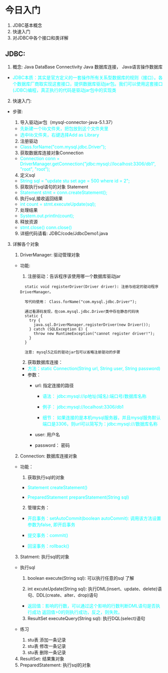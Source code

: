 # 今日入门
  1. JDBC基本概念
  2. 快速入门
  3. 对JDBC中各个接口和类详解

## JDBC:
1. 概念: Java DataBase Connectivity Java 数据库连接， Java语言操作数据库
  * <font color=#00ffff>JDBC本质：其实是官方定义的一套操作所有关系型数据库的规则（接口）。各个数据库厂商取实现这套接口，提供数据库驱动jar包。我们可以使用这套接口(JDBC)编程，真正执行的代码是驱动jar包中的实现类</font>

2. 快速入门:
  * 步骤:
    1. 导入驱动jar包（mysql-connector-java-5.1.37）
      * <font color=#00ffff>先新建一个lib文件夹，把包放到这个文件夹里</font>
      * <font color=#00ffff>选中lib文件夹，右键选择Add as Library</font>
    
    2. 注册驱动
      * <font color=#00ffff>Class.forName("com.mysql.jdbc.Driver");</font>

    3. 获取数据库连接对象Connection
      * <font color=#00ffff> Connection conn = DriverManager.getConnection("jdbc:mysql://localhost:3306/db1", "root", "root");</font>
    
    4. 定义sql
      * <font color=#00ffff>String sql = "update stu set age = 500 where id = 2";</font>
    
    5. 获取执行sql语句的对象 Statement
      * <font color=#00ffff>Statement stmt = conn.createStatement();</font>
    
    6. 执行sql,接收返回结果
      * <font color=#00ffff>int count = stmt.executeUpdate(sql);</font>
    
    7. 处理结果
      * <font color=#00ffff>System.out.println(count);</font>
    
    8. 释放资源
      * <font color=#00ffff>stmt.close()  conn.close()</font>

    9. 详细代码请看: JDBC/code/JdbcDemo1.java

3. 详解各个对象
   1. DriverManager: 驱动管理对象
    * 功能:
      1. 注册驱动：告诉程序该使用哪一个数据库驱动jar
        ```
          static void registerDriver(Driver driver): 注册与给定的驱动程序 DriverManager。

          写代码使用： Class.forName("com.mysql.jdbc.Driver");

          通过看源码发现，在com.mysql.jdbc.Driver类中存在静态代码块
          static {
            try {
              java.sql.DriverManager.registerDriver(new Driver());
            } catch (SQLException E) {
              throw new RuntimeException("cannot register driver!");
            }
          }

          注意: mysql5之后的驱动jar包可以省略注册驱动的步骤
        ```

      2. 获取数据库连接：
        * <font color=#00ffff>方法：static Connection(String url, String user, String password)</font>
        * 参数：
          * url: 指定连接的路径
            * <font color=#00ffff>语法： jdbc:mysql://ip地址(域名):端口号/数据库名称</font>

            * <font color=#00ffff>例子： jdbc:mysql://localhost:3306/db1</font>
  
            * <font color=#00ffff>细节： 如果连接的是本机mysql服务器，并且mysql服务默认端口是3306，则url可以简写为：jdbc:mysql:///数据库名称</font>
  
          * user: 用户名
  
          * password： 密码

   2. Connection: 数据库连接对象
    * 功能：
      1. 获取执行sql的对象
        * <font color=#00ffff>Statement createStatement()</font>

        * <font color=#00ffff>PreparedStatement prepareStatement(String sql)</font>

      2. 管理实务：
        * <font color=#00ffff>开启事务：setAutoCommit(boolean autoCommit): 调用该方法设置参数为false, 即开启事务</font>

        * <font color=#00ffff>提交事务：commit()</font>

        * <font color=#00ffff>回滚事务：rollback()</font>
   
   3. Statment: 执行sql的对象
    * 执行sql
      1. boolean execute(String sql): 可以执行任意的sql 了解
   
      2. int excuteUpdate(String sql): 执行DML(insert、update、delete)语句、DDL(create、alter、drop)语句
        * <font color=#00ffff>返回值：影响的行数，可以通过这个影响的行数判断DML语句是否执行成功 返回值>0的则执行成功，反之，则失败。</font>

      3. ResultSet executeQuery(String sql): 执行DQL(select)语句

    * 练习
      1. stu表 添加一条记录
      2. stu表 修改一条记录
      3. stu表 删除一条记录

   4. ResultSet: 结果集对象
   5. PreparedStatement: 执行sql的对象
